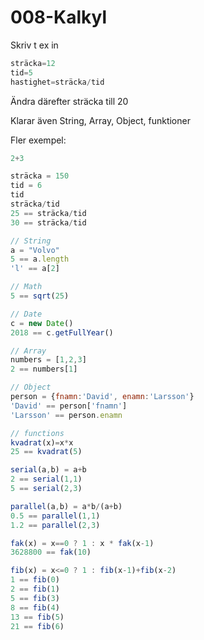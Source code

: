 # 008-Kalkyl

Skriv t ex in 

```javascript
sträcka=12
tid=5
hastighet=sträcka/tid
```

Ändra därefter sträcka till 20

Klarar även String, Array, Object, funktioner

Fler exempel:

```javascript
2+3

sträcka = 150
tid = 6
tid
sträcka/tid
25 == sträcka/tid 
30 == sträcka/tid

// String
a = "Volvo" 
5 == a.length
'l' == a[2]

// Math
5 == sqrt(25) 

// Date
c = new Date() 
2018 == c.getFullYear()

// Array
numbers = [1,2,3] 
2 == numbers[1]

// Object
person = {fnamn:'David', enamn:'Larsson'}
'David' == person['fnamn']
'Larsson' == person.enamn

// functions
kvadrat(x)=x*x
25 == kvadrat(5)

serial(a,b) = a+b
2 == serial(1,1)
5 == serial(2,3)

parallel(a,b) = a*b/(a+b)
0.5 == parallel(1,1)
1.2 == parallel(2,3)

fak(x) = x==0 ? 1 : x * fak(x-1)
3628800 == fak(10)

fib(x) = x<=0 ? 1 : fib(x-1)+fib(x-2) 
1 == fib(0)
2 == fib(1)
5 == fib(3)
8 == fib(4)
13 == fib(5)
21 == fib(6)
```
